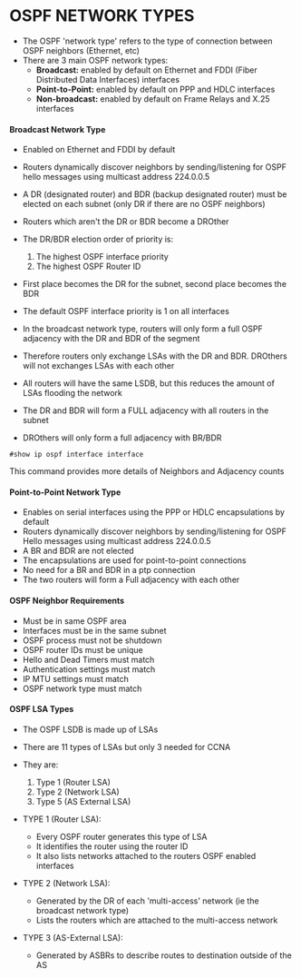 # OSPF NETWORK TYPES

* The OSPF 'network type' refers to the type of connection between OSPF neighbors (Ethernet, etc)
* There are 3 main OSPF network types:
	- **Broadcast:** enabled by default on Ethernet and FDDI (Fiber Distributed Data Interfaces) interfaces
	- **Point-to-Point:** enabled by default on PPP and HDLC interfaces
	- **Non-broadcast:** enabled by default on Frame Relays and X.25 interfaces

#### Broadcast Network Type

* Enabled on Ethernet and FDDI by default
* Routers dynamically discover neighbors by sending/listening for OSPF hello messages using multicast address 224.0.0.5
* A DR (designated router) and BDR (backup designated router) must be elected on each subnet (only DR if there are no OSPF neighbors)
* Routers which aren't the DR or BDR become a DROther
* The DR/BDR election order of priority is:
	1. The highest OSPF interface priority
	2. The highest OSPF Router ID

* First place becomes the DR for the subnet, second place becomes the BDR
* The default OSPF interface priority is 1 on all interfaces
* In the broadcast network type, routers will only form a full OSPF adjacency with the DR and BDR of the segment
* Therefore routers only exchange LSAs with the DR and BDR. DROthers will not exchanges LSAs with each other
* All routers will have the same LSDB, but this reduces the amount of LSAs flooding the network
* The DR and BDR will form a FULL adjacency with all routers in the subnet
* DROthers will only form a full adjacency with BR/BDR
```
#show ip ospf interface interface
```
This command provides more details of Neighbors and Adjacency counts

#### Point-to-Point Network Type

- Enables on serial interfaces using the PPP or HDLC encapsulations by default
- Routers dynamically discover neighbors by sending/listening for OSPF Hello messages using multicast address 224.0.0.5
- A BR and BDR are not elected
- The encapsulations are used for point-to-point connections
- No need for a BR and BDR in a ptp connection
- The two routers will form a Full adjacency with each other


#### OSPF Neighbor Requirements

* Must be in same OSPF area
* Interfaces must be in the same subnet
* OSPF process must not be shutdown
* OSPF router IDs must be unique
* Hello and Dead Timers must match
* Authentication settings must match
* IP MTU settings must match
* OSPF network type must match

#### OSPF LSA Types

- The OSPF LSDB is made up of LSAs
- There are 11 types of LSAs but only 3 needed for CCNA
- They are:
	1. Type 1 (Router LSA)
	2. Type 2 (Network LSA)
	3. Type 5 (AS External LSA)

- TYPE 1 (Router LSA):
	* Every OSPF router generates this type of LSA
	* It identifies the router using the router ID
	* It also lists networks attached to the routers OSPF enabled interfaces

- TYPE 2 (Network LSA):
	* Generated by the DR of each 'multi-access' network (ie the broadcast network type)
	* Lists the routers which are attached to the multi-access network

- TYPE 3 (AS-External LSA):
	* Generated by ASBRs to describe routes to destination outside of the AS 












